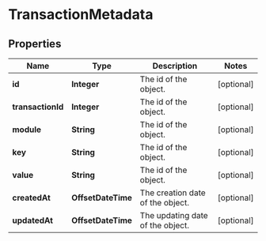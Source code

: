 

# TransactionMetadata


## Properties

| Name | Type | Description | Notes |
|------------ | ------------- | ------------- | -------------|
|**id** | **Integer** | The id of the object. |  [optional] |
|**transactionId** | **Integer** | The id of the object. |  [optional] |
|**module** | **String** | The id of the object. |  [optional] |
|**key** | **String** | The id of the object. |  [optional] |
|**value** | **String** | The id of the object. |  [optional] |
|**createdAt** | **OffsetDateTime** | The creation date of the object. |  [optional] |
|**updatedAt** | **OffsetDateTime** | The updating date of the object. |  [optional] |



